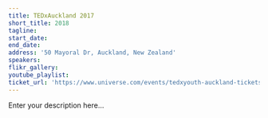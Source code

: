 ```yaml
---
title: TEDxAuckland 2017
short_title: 2018
tagline:
start_date:
end_date:
address: '50 Mayoral Dr, Auckland, New Zealand'
speakers:
flikr_gallery:
youtube_playlist:
ticket_url: 'https://www.universe.com/events/tedxyouth-auckland-tickets-auckland-C4ZGY0'
---
```


Enter your description here…